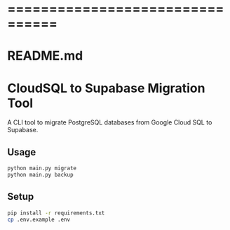 # ================================
# README.md
# CloudSQL to Supabase Migration Tool

A CLI tool to migrate PostgreSQL databases from Google Cloud SQL to Supabase.

## Usage
```bash
python main.py migrate
python main.py backup
```

## Setup
```bash
pip install -r requirements.txt
cp .env.example .env
```
